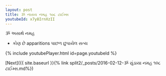 ```yaml
---
layout: post
title: ૐ નારાય નમહ ૧૦૮ ટાઈમ્સ
youtubeId: x7y8IrnXzII
---
```

 
 
 ૐ અસાથે નમહ  
 
 -  કોણ છે apparitions પાછળ છુપાયેલ સત્ય 
 
  
 
  
 
 
 
 
 
 


{% include youtubePlayer.html id=page.youtubeId %}
 
[Next]({{ site.baseurl }}{% link  split2/_posts/2016-02-12-ૐ સુંડાયા નમહ ૧૦૮ ટાઈમ્સ.md%})
 
